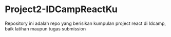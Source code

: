 # Project2-IDCampReactKu
Repository ini adalah repo yang berisikan kumpulan project react di Idcamp, baik latihan maupun tugas submission
